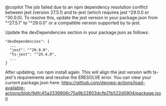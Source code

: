 @copilot The job failed due to an npm dependency resolution conflict between jest (version 27.5.1) and ts-jest (which requires jest ^29.0.0 or ^30.0.0). To resolve this, update the jest version in your package.json from "^27.5.1" to "^29.0.0" or a compatible version supported by ts-jest.

Update the devDependencies section in your package.json as follows:

```
"devDependencies": {
  ...
  "jest": "^29.0.0",
  "ts-jest": "^29.4.0",
  ...
}
```

After updating, run npm install again. This will align the jest version with ts-jest's requirements and resolve the ERESOLVE error. You can view your current package.json here:
https://github.com/devops-actions/load-available-actions/blob/9dfc45a3339906c75a9b22803dcfb21b522d0904/package.json